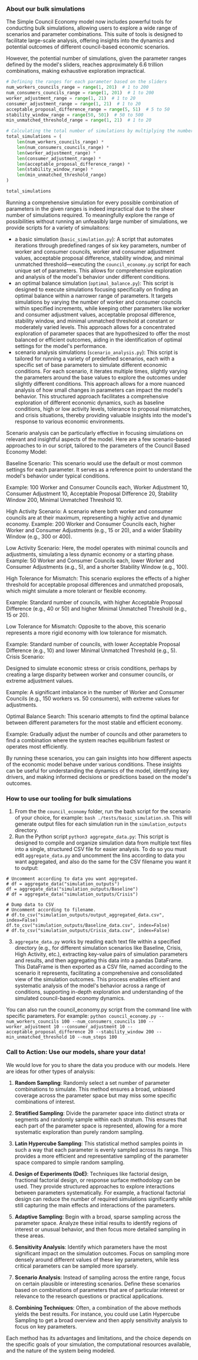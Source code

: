 ### About our bulk simulations

The Simple Council Economy model now includes powerful tools for conducting bulk simulations, allowing users to explore a wide range of scenarios and parameter combinations. This suite of tools is designed to facilitate large-scale analysis, offering insights into the dynamics and potential outcomes of different council-based economic scenarios.

However, the potential number of simulations, given the parameter ranges defined by the model's sliders, reaches approximately 6.6 trillion combinations, making exhaustive exploration impractical. 
```python
# Defining the ranges for each parameter based on the sliders
num_workers_councils_range = range(1, 201)  # 1 to 200
num_consumers_councils_range = range(1, 201)  # 1 to 200
worker_adjustment_range = range(1, 21)  # 1 to 20
consumer_adjustment_range = range(1, 21)  # 1 to 20
acceptable_proposal_difference_range = range(5, 51)  # 5 to 50
stability_window_range = range(50, 501)  # 50 to 500
min_unmatched_threshold_range = range(1, 21)  # 1 to 20

# Calculating the total number of simulations by multiplying the number of options for each parameter
total_simulations = (
    len(num_workers_councils_range) *
    len(num_consumers_councils_range) *
    len(worker_adjustment_range) *
    len(consumer_adjustment_range) *
    len(acceptable_proposal_difference_range) *
    len(stability_window_range) *
    len(min_unmatched_threshold_range)
)

total_simulations
```

Running a comprehensive simulation for every possible combination of parameters in the given ranges is indeed impractical due to the sheer number of simulations required. To meaningfully explore the range of possibilities without running an unfeasibly large number of simulations, we provide scripts for a variety of simulaitons:
- a basic simulation (`basic_simulation.py`): A script that automates iterations through predefined ranges of six key parameters, number of worker and consumer councils, worker and consumer adjustment values, acceptable proposal difference, stability window, and minimal unmatched threshold—executing the `council_economy.py` script for each unique set of parameters. This allows for comprehensive exploration and analysis of the model's behavior under different conditions.
- an optimal balance simulation (`optimal_balance.py`): This script is designed to execute simulations focusing specifically on finding an optimal balance within a narrower range of parameters. It targets simulations by varying the number of worker and consumer councils within specified increments, while keeping other parameters like worker and consumer adjustment values, acceptable proposal difference, stability window, and minimal unmatched threshold at constant or moderately varied levels. This approach allows for a concentrated exploration of parameter spaces that are hypothesized to offer the most balanced or efficient outcomes, aiding in the identification of optimal settings for the model's performance.
- scenario analysis simulations (`scenario_analysis.py`): This script is tailored for running a variety of predefined scenarios, each with a specific set of base parameters to simulate different economic conditions. For each scenario, it iterates multiple times, slightly varying the parameters around the base values to explore the outcomes under slightly different conditions. This approach allows for a more nuanced analysis of how small changes in parameters can impact the model's behavior. This structured approach facilitates a comprehensive exploration of different economic dynamics, such as baseline conditions, high or low activity levels, tolerance to proposal mismatches, and crisis situations, thereby providing valuable insights into the model's response to various economic environments.

Scenario analysis can be particularly effective in focusing simulations on relevant and insightful aspects of the model. Here are a few scenario-based approaches to in our script, tailored to the parameters of the Council Based Economy Model:

Baseline Scenario:
This scenario would use the default or most common settings for each parameter. It serves as a reference point to understand the model's behavior under typical conditions.

Example: 100 Worker and Consumer Councils each, Worker Adjustment 10, Consumer Adjustment 10, Acceptable Proposal Difference 20, Stability Window 200, Minimal Unmatched Threshold 10.

High Activity Scenario:
A scenario where both worker and consumer councils are at their maximum, representing a highly active and dynamic economy.
Example: 200 Worker and Consumer Councils each, higher Worker and Consumer Adjustments (e.g., 15 or 20), and a wider Stability Window (e.g., 300 or 400).

Low Activity Scenario:
Here, the model operates with minimal councils and adjustments, simulating a less dynamic economy or a starting phase.
Example: 50 Worker and Consumer Councils each, lower Worker and Consumer Adjustments (e.g., 5), and a shorter Stability Window (e.g., 100).

High Tolerance for Mismatch:
This scenario explores the effects of a higher threshold for acceptable proposal differences and unmatched proposals, which might simulate a more tolerant or flexible economy.

Example: Standard number of councils, with higher Acceptable Proposal Difference (e.g., 40 or 50) and higher Minimal Unmatched Threshold (e.g., 15 or 20).

Low Tolerance for Mismatch:
Opposite to the above, this scenario represents a more rigid economy with low tolerance for mismatch.

Example: Standard number of councils, with lower Acceptable Proposal Difference (e.g., 10) and lower Minimal Unmatched Threshold (e.g., 5).
Crisis Scenario:

Designed to simulate economic stress or crisis conditions, perhaps by creating a large disparity between worker and consumer councils, or extreme adjustment values.

Example: A significant imbalance in the number of Worker and Consumer Councils (e.g., 150 workers vs. 50 consumers), with extreme values for adjustments.

Optimal Balance Search:
This scenario attempts to find the optimal balance between different parameters for the most stable and efficient economy.

Example: Gradually adjust the number of councils and other parameters to find a combination where the system reaches equilibrium fastest or operates most efficiently.

By running these scenarios, you can gain insights into how different aspects of the economic model behave under various conditions. These insights can be useful for understanding the dynamics of the model, identifying key drivers, and making informed decisions or predictions based on the model's outcomes.

### How to use our tooling for bulk simulations
1. From the the `council_economy` folder, run the bash script for the scenario of your choice, for example: `bash ./tests/basic_simulation.sh`. This will generate output files for each simulation run in the `simulation_outputs` directory.
2. Run the Python script `python3 aggregate_data.py`: This script is designed to compile and organize simulation data from multiple text files into a single, structured CSV file for easier analysis. To do so you must edit `aggregate_data.py` and uncomment the lins according to data you want aggregated, and also do the same for the CSV filename you want it to output:
```
# Uncomment according to data you want aggregated.
# df = aggregate_data("simulation_outputs")
df = aggregate_data("simulation_outputs/Baseline")
# df = aggregate_data("simulation_outputs/Crisis")

# Dump data to CSV
# Uncomment according to filename.
# df.to_csv("simulation_outputs/output_aggregated_data.csv", index=False)
df.to_csv("simulation_outputs/Baseline_data.csv", index=False)
# df.to_csv("simulation_outputs/Crisis_data.csv", index=False)
```

3. `aggregate_data.py` works by reading each text file within a specified directory (e.g., for different simulation scenarios like Baseline, Crisis, High Activity, etc.), extracting key-value pairs of simulation parameters and results, and then aggregating this data into a pandas DataFrame. This DataFrame is then exported as a CSV file, named according to the scenario it represents, facilitating a comprehensive and consolidated view of the simulation outcomes. This process enables efficient and systematic analysis of the model's behavior across a range of conditions, supporting in-depth exploration and understanding of the simulated council-based economy dynamics.

You can also run the council_economy.py script from the command line with specific parameters. For example:
`python council_economy.py --num_workers_councils 100 --num_consumers_councils 100 --worker_adjustment 10 --consumer_adjustment 10 --acceptable_proposal_difference 20 --stability_window 200 --min_unmatched_threshold 10 --num_steps 100`

### Call to Action: Use our models, share your data!

We would love for you to share the data you produce with our models. Here are ideas for other types of analysis:

1. **Random Sampling**: Randomly select a set number of parameter combinations to simulate. This method ensures a broad, unbiased coverage across the parameter space but may miss some specific combinations of interest.

2. **Stratified Sampling**: Divide the parameter space into distinct strata or segments and randomly sample within each stratum. This ensures that each part of the parameter space is represented, allowing for a more systematic exploration than purely random sampling.

3. **Latin Hypercube Sampling**: This statistical method samples points in such a way that each parameter is evenly sampled across its range. This provides a more efficient and representative sampling of the parameter space compared to simple random sampling.

4. **Design of Experiments (DoE)**: Techniques like factorial design, fractional factorial design, or response surface methodology can be used. They provide structured approaches to explore interactions between parameters systematically. For example, a fractional factorial design can reduce the number of required simulations significantly while still capturing the main effects and interactions of the parameters.

5. **Adaptive Sampling**: Begin with a broad, sparse sampling across the parameter space. Analyze these initial results to identify regions of interest or unusual behavior, and then focus more detailed sampling in these areas.

6. **Sensitivity Analysis**: Identify which parameters have the most significant impact on the simulation outcomes. Focus on sampling more densely around different values of these key parameters, while less critical parameters can be sampled more sparsely.

7. **Scenario Analysis**: Instead of sampling across the entire range, focus on certain plausible or interesting scenarios. Define these scenarios based on combinations of parameters that are of particular interest or relevance to the research questions or practical applications.

8. **Combining Techniques**: Often, a combination of the above methods yields the best results. For instance, you could use Latin Hypercube Sampling to get a broad overview and then apply sensitivity analysis to focus on key parameters.

Each method has its advantages and limitations, and the choice depends on the specific goals of your simulation, the computational resources available, and the nature of the system being modeled.

